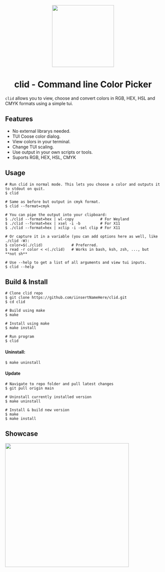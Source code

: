 <div align="center">
    <img src="img/logo.svg" width="200px">
    <h1>clid - Command line Color Picker</h1>
</div>

`clid` allows you to view, choose and convert colors in RGB, HEX, HSL and CMYK formats using a simple tui.

## Features
- No external librarys needed.
- TUI Coose color dialog.
- View colors in your terminal.
- Change TUI scaling.
- Use output in your own scripts or tools.
- Suports RGB, HEX, HSL, CMYK

## Usage

```shell
# Run clid in normal mode. This lets you choose a color and outputs it to stdout on quit.
$ clid

# Same as before but output in cmyk format.
$ clid --format=cmyk

# You can pipe the output into your clipboard:
$ ./clid --format=hex | wl-copy            # For Weyland
$ ./clid --format=hex | xsel -i -b         # For X11
$ ./clid --format=hex | xclip -i -sel clip # For X11

# Or capture it in a variable (you can add options here as well, like ./clid -W):
$ color=$(./clid)             # Preferred.
$ read -r color < <(./clid)   # Works in bash, ksh, zsh, ..., but **not sh**

# Use --help to get a list of all arguments and view tui inputs.
$ clid --help
```

## Build & Install
```shell
# Clone clid repo
$ git clone https://github.com/iinsertNameHere/clid.git
$ cd clid

# Build using make
$ make

# Install using make
$ make install

# Run program
$ clid
```

#### Uninstall:
```shell
$ make uninstall
```

#### Update
```shell
# Navigate to repo folder and pull latest changes
$ git pull origin main

# Uninstall currently installed version
$ make uninstall

# Install & build new version
$ make
$ make install
```

## Showcase
<img src="img/screenshot.png" width="400">
